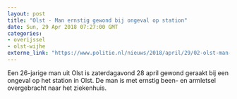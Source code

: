 ```yaml
---
layout: post
title: "Olst - Man ernstig gewond bij ongeval op station"
date: Sun, 29 Apr 2018 07:27:00 GMT
categories: 
- overijssel 
- olst-wijhe 
externe_link: "https://www.politie.nl/nieuws/2018/april/29/02-olst-man-ernstig-gewond-bij-ongeval-op-station.html"
---
```


Een 26-jarige man uit Olst is zaterdagavond 28 april gewond geraakt bij een ongeval op het station in Olst. De man is met ernstig been- en armletsel overgebracht naar het ziekenhuis.
